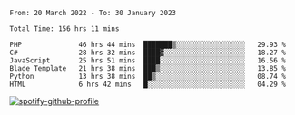 <!--START_SECTION:waka-->

```text
From: 20 March 2022 - To: 30 January 2023

Total Time: 156 hrs 11 mins

PHP              46 hrs 44 mins  ███████▒░░░░░░░░░░░░░░░░░   29.93 %
C#               28 hrs 32 mins  ████▓░░░░░░░░░░░░░░░░░░░░   18.27 %
JavaScript       25 hrs 51 mins  ████░░░░░░░░░░░░░░░░░░░░░   16.56 %
Blade Template   21 hrs 38 mins  ███▒░░░░░░░░░░░░░░░░░░░░░   13.85 %
Python           13 hrs 38 mins  ██▒░░░░░░░░░░░░░░░░░░░░░░   08.74 %
HTML             6 hrs 42 mins   █░░░░░░░░░░░░░░░░░░░░░░░░   04.29 %
```

<!--END_SECTION:waka-->
[![spotify-github-profile](https://spotify-github-profile.vercel.app/api/view?uid=c00zprrvy9xiloa9qnco3hmng&cover_image=true&theme=novatorem&show_offline=false&background_color=121212&bar_color=53b14f&bar_color_cover=false)](https://spotify-github-profile.vercel.app/api/view?uid=c00zprrvy9xiloa9qnco3hmng&redirect=true)
